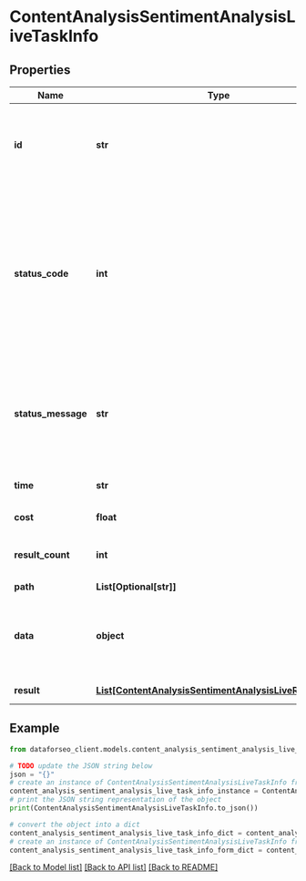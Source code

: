 # ContentAnalysisSentimentAnalysisLiveTaskInfo


## Properties

Name | Type | Description | Notes
------------ | ------------- | ------------- | -------------
**id** | **str** | task identifier unique task identifier in our system in the UUID format | [optional] 
**status_code** | **int** | status code of the task generated by DataForSEO, can be within the following range: 10000-60000 you can find the full list of the response codes here | [optional] 
**status_message** | **str** | informational message of the task you can find the full list of general informational messages here | [optional] 
**time** | **str** | execution time, seconds | [optional] 
**cost** | **float** | total tasks cost, USD | [optional] 
**result_count** | **int** | number of elements in the result array | [optional] 
**path** | **List[Optional[str]]** | URL path | [optional] 
**data** | **object** | contains the same parameters that you specified in the POST request | [optional] 
**result** | [**List[ContentAnalysisSentimentAnalysisLiveResultInfo]**](ContentAnalysisSentimentAnalysisLiveResultInfo.md) | array of results | [optional] 

## Example

```python
from dataforseo_client.models.content_analysis_sentiment_analysis_live_task_info import ContentAnalysisSentimentAnalysisLiveTaskInfo

# TODO update the JSON string below
json = "{}"
# create an instance of ContentAnalysisSentimentAnalysisLiveTaskInfo from a JSON string
content_analysis_sentiment_analysis_live_task_info_instance = ContentAnalysisSentimentAnalysisLiveTaskInfo.from_json(json)
# print the JSON string representation of the object
print(ContentAnalysisSentimentAnalysisLiveTaskInfo.to_json())

# convert the object into a dict
content_analysis_sentiment_analysis_live_task_info_dict = content_analysis_sentiment_analysis_live_task_info_instance.to_dict()
# create an instance of ContentAnalysisSentimentAnalysisLiveTaskInfo from a dict
content_analysis_sentiment_analysis_live_task_info_form_dict = content_analysis_sentiment_analysis_live_task_info.from_dict(content_analysis_sentiment_analysis_live_task_info_dict)
```
[[Back to Model list]](../README.md#documentation-for-models) [[Back to API list]](../README.md#documentation-for-api-endpoints) [[Back to README]](../README.md)


